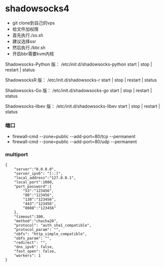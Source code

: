 # shadowsocks4
* git clone到自己的vps
* 给文件加权限
* 首先执行./ss.sh
* 建议选择ssr
* 然后执行./bbr.sh
* 开启bbr需要kvm内核


Shadowsocks-Python 版：
/etc/init.d/shadowsocks-python start | stop | restart | status

ShadowsocksR 版：
/etc/init.d/shadowsocks-r start | stop | restart | status

Shadowsocks-Go 版：
/etc/init.d/shadowsocks-go start | stop | restart | status

Shadowsocks-libev 版：
/etc/init.d/shadowsocks-libev start | stop | restart | status

### 端口
* firewall-cmd --zone=public --add-port=80/tcp --permanent
* firewall-cmd --zone=public --add-port=80/udp --permanent

### multiport

````
{
    "server":"0.0.0.0",
    "server_ipv6": "[::]",
    "local_address":"127.0.0.1",
    "local_port":1080,
    "port_password":{
        "53":"123456",
        "80":"123456",
        "138":"123456",
        "443":"123456",
        "8080":"123456"
    },
    "timeout":300,
    "method":"chacha20",
    "protocol": "auth_sha1_compatible",
    "protocol_param": "",
    "obfs": "http_simple_compatible",
    "obfs_param": "",
    "redirect": "",
    "dns_ipv6": false,
    "fast_open": false,
    "workers": 1
}
````

